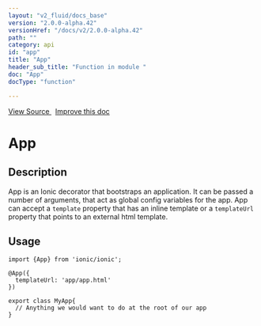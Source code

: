 ```yaml
---
layout: "v2_fluid/docs_base"
version: "2.0.0-alpha.42"
versionHref: "/docs/v2/2.0.0-alpha.42"
path: ""
category: api
id: "app"
title: "App"
header_sub_title: "Function in module "
doc: "App"
docType: "function"

---
```





<div class="improve-docs">
<a href='http://github.com/driftyco/ionic2/tree/master/ionic/config/decorators/app.ts#L4'>
View Source
</a>
&nbsp;
<a href='http://github.com/driftyco/ionic2/edit/master/ionic/config/decorators/app.ts#L4'>
Improve this doc
</a>
</div>





<h1 class="api-title">


App






</h1>






<!-- description -->
<h2>Description</h2>

<p>App is an Ionic decorator that bootstraps an application. It can be passed a number of arguments, that act as global config variables for the app.
App can accept a <code>template</code> property that has an inline template or a <code>templateUrl</code> property that points to an external html template.</p>

<!-- @usage tag -->

<h2>Usage</h2>

<pre><code class="lang-ts">import {App} from &#39;ionic/ionic&#39;;

@App({
  templateUrl: &#39;app/app.html&#39;
})

export class MyApp{
  // Anything we would want to do at the root of our app
}
</code></pre>




<!-- @property tags -->


<!-- methods on the class --><!-- related link --><!-- end content block -->


<!-- end body block -->

